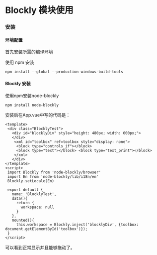 # Blockly 模块使用

### 安装

#### 环境配置

首先安装所需的编译环境

使用 npm 安装

```
npm install --global --production windows-build-tools
```
#### Blockly 安装
使用npm安装node-blockly
```
npm install node-blockly
```

安装后在App.vue中写的代码是：
```
<template> 
 <div class="BlocklyTest"> 
   <div id="blocklyDiv" style="height: 480px; width: 600px;">
   </div> 
    <xml id="toolbox" ref=toolbox style="display: none"> 
     <block type="controls_if"></block> 
     <block type="text"></block> <block type="text_print"></block> 
    </xml> 
   </div> 
</template> 
<script> 
 import Blockly from 'node-blockly/browser'
 import En from 'node-blockly/lib/i18n/en'
 Blockly.setLocale(En)
 
 export default { 
   name: 'BlocklyTest',
   data(){
     return {
       workspace: null
     }
   },
   mounted(){
     this.workspace = Blockly.inject('blocklyDiv', {toolbox: document.getElementById('toolbox')});
 } 
</script>
```
可以看到正常显示并且能够拖动了。
